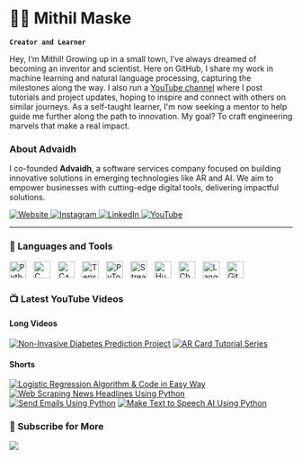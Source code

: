 # 🏄‍♂️ Mithil Maske

**`Creator and Learner`**

Hey, I’m Mithil! Growing up in a small town, I’ve always dreamed of becoming an inventor and scientist. Here on GitHub, I share my work in machine learning and natural language processing, capturing the milestones along the way. I also run a [YouTube channel](https://www.youtube.com/@ScientificMyth) where I post tutorials and project updates, hoping to inspire and connect with others on similar journeys. As a self-taught learner, I'm now seeking a mentor to help guide me further along the path to innovation. My goal? To craft engineering marvels that make a real impact.

### About Advaidh

I co-founded **Advaidh**, a software services company focused on building innovative solutions in emerging technologies like AR and AI. We aim to empower businesses with cutting-edge digital tools, delivering impactful solutions.

<p align="left">
   <a href="https://advaidh-app-kunalgsolankis-projects.vercel.app/" target="_blank">
      <img alt="Website" title="Visit Advaidh's Website" src="https://img.shields.io/badge/Website-4285F4?style=for-the-badge&logo=google-chrome&logoColor=white"/>
   </a>
   <a href="https://www.instagram.com/advaidh_team/" target="_blank">
      <img alt="Instagram" title="Follow Advaidh on Instagram" src="https://img.shields.io/badge/Instagram-E4405F?style=for-the-badge&logo=instagram&logoColor=white"/>
   </a>
   <a href="https://www.linkedin.com/company/advaidh/" target="_blank">
      <img alt="LinkedIn" title="Connect with Advaidh on LinkedIn" src="https://img.shields.io/badge/LinkedIn-0077B5?style=for-the-badge&logo=linkedin&logoColor=white"/>
   </a>
   <a href="https://www.youtube.com/@advaidh" target="_blank">
      <img alt="YouTube" title="Subscribe to Advaidh's YouTube Channel" src="https://img.shields.io/badge/YouTube-FF0000?style=for-the-badge&logo=youtube&logoColor=white"/>
   </a>
</p>



---

### 🧰 Languages and Tools

<img align="left" alt="Python" width="30px" style="padding-right:10px;" src="https://cdn.jsdelivr.net/gh/devicons/devicon/icons/python/python-plain.svg" />
<img align="left" alt="C" width="30px" style="padding-right:10px;" src="https://cdn.jsdelivr.net/gh/devicons/devicon/icons/c/c-original.svg" />
<img align="left" alt="C++" width="30px" style="padding-right:10px;" src="https://cdn.jsdelivr.net/gh/devicons/devicon/icons/cplusplus/cplusplus-line.svg" />
<img align="left" alt="TensorFlow" width="30px" style="padding-right:10px;" src="https://cdn.jsdelivr.net/gh/devicons/devicon/icons/tensorflow/tensorflow-original.svg" />
<img align="left" alt="PyTorch" width="30px" style="padding-right:10px;" src="https://cdn.jsdelivr.net/gh/devicons/devicon/icons/pytorch/pytorch-original.svg" />
<img align="left" alt="Streamlit" width="30px" style="padding-right:10px;" src="https://seeklogo.com/images/S/streamlit-logo-1A3B208AE4-seeklogo.com.png" />
<img align="left" alt="Hugging Face" width="30px" style="padding-right:10px;" src="https://huggingface.co/front/assets/huggingface_logo-noborder.svg" />
<img align="left" alt="Chormadb" width="30px" style="padding-right:10px;" src="https://github.com/user-attachments/assets/498d9a3b-e25c-4081-8152-5436fa8ecfad" />
<img align="left" alt="LangChain" width="30px" style="padding-right:10px;" src="https://api.nuget.org/v3-flatcontainer/langchain/0.15.2/icon" />
<img align="left" alt="GitHub" width="30px" style="padding-right:10px;" src="https://cdn.jsdelivr.net/gh/devicons/devicon/icons/github/github-original.svg" />

<br />

#

### 📺 Latest YouTube Videos

#### Long Videos
[![Non-Invasive Diabetes Prediction Project](https://ytcards.demolab.com/?id=tXiVuTLMv98&title=Non-Invasive+Diabetes+Prediction+Project&lang=en&background_color=%230d1117&title_color=%23ffffff&stats_color=%23dedede&max_title_lines=1&width=250&border_radius=5&duration=1343 "Non-Invasive Diabetes Prediction Project")](https://youtu.be/tXiVuTLMv98)
[![AR Card Tutorial Series](https://ytcards.demolab.com/?id=f6TPUrc7F5g&title=AR+Card+Tutorial+Series&lang=en&background_color=%230d1117&title_color=%23ffffff&stats_color=%23dedede&max_title_lines=1&width=250&border_radius=5&duration=1200 "AR Card Tutorial Series")](https://youtube.com/playlist?list=PLm4UQsyndlBNcFUqCx6qeFXRCjh16rOKB&si=k0ww702Vi-bZVQda)

#### Shorts
[![Logistic Regression Algorithm & Code in Easy Way](https://ytcards.demolab.com/?id=29zdNHDuc6A&title=Logistic+Regression+Algorithm+%26+Code+in+Easy+Way&lang=en&background_color=%230d1117&title_color=%23ffffff&stats_color=%23dedede&max_title_lines=1&width=250&border_radius=5 "Logistic Regression Algorithm & Code in Easy Way")](https://youtube.com/shorts/29zdNHDuc6A?feature=share)
[![Web Scraping News Headlines Using Python](https://ytcards.demolab.com/?id=UDugdq4LS7k&title=Web+Scraping+News+Headlines+Using+Python&lang=en&background_color=%230d1117&title_color=%23ffffff&stats_color=%23dedede&max_title_lines=1&width=250&border_radius=5 "Web Scraping News Headlines Using Python")](https://youtube.com/shorts/UDugdq4LS7k)
[![Send Emails Using Python](https://ytcards.demolab.com/?id=4TLVnD3CFVc&title=Send+Emails+Using+Python&lang=en&background_color=%230d1117&title_color=%23ffffff&stats_color=%23dedede&max_title_lines=1&width=250&border_radius=5 "Send Emails Using Python")](https://youtube.com/shorts/4TLVnD3CFVc)
[![Make Text to Speech AI Using Python](https://ytcards.demolab.com/?id=-Br-hdP2HOo&title=Make+Text+to+Speech+AI+Using+Python&lang=en&background_color=%230d1117&title_color=%23ffffff&stats_color=%23dedede&max_title_lines=1&width=250&border_radius=5 "Make Text to Speech AI Using Python")](https://youtube.com/shorts/-Br-hdP2HOo)

### 🎥 Subscribe for More
[<img src="https://custom-icon-badges.demolab.com/badge/-Subscribe%20For%20More-red?style=for-the-badge&logo=video&logoColor=white"/>](https://www.youtube.com/@ScientificMyth)

#
